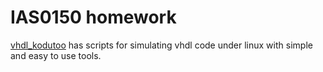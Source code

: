 # IAS0150 homework

[vhdl_kodutoo](vhdl_kodutoo) has scripts for simulating vhdl code under linux
with simple and easy to use tools.
